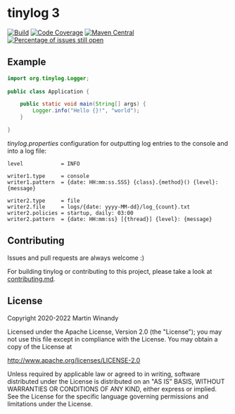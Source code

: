 tinylog 3
=========
[![Build](https://github.com/tinylog-org/tinylog/actions/workflows/build.yaml/badge.svg?branch=v3.0&event=push)](https://github.com/tinylog-org/tinylog/actions/workflows/build.yaml)
[![Code Coverage](https://codecov.io/gh/tinylog-org/tinylog/branch/v3.0/graph/badge.svg)](https://codecov.io/gh/tinylog-org/tinylog/branch/v3.0)
[![Maven Central](https://maven-badges.herokuapp.com/maven-central/org.tinylog/tinylog-api/badge.svg)](https://search.maven.org/search?q=g:org.tinylog)
[![Percentage of issues still open](https://isitmaintained.com/badge/open/tinylog-org/tinylog.svg)](https://github.com/tinylog-org/tinylog/issues "Percentage of issues still open")

Example
-------

```java
import org.tinylog.Logger;
    
public class Application {

    public static void main(String[] args) {
        Logger.info("Hello {}!", "world");
    }

}
```

*tinylog.properties* configuration for outputting log entries to the console and into a log file:

```properties
level            = INFO

writer1.type     = console
writer1.pattern  = {date: HH:mm:ss.SSS} {class}.{method}() {level}: {message}

writer2.type     = file
writer2.file     = logs/{date: yyyy-MM-dd}/log_{count}.txt
writer2.policies = startup, daily: 03:00
writer2.pattern  = {date: HH:mm:ss} [{thread}] {level}: {message}
```

Contributing
------------

Issues and pull requests are always welcome :)

For building tinylog or contributing to this project, please take a look at [contributing.md](./contributing.md).

License
-------

Copyright 2020-2022 Martin Winandy

Licensed under the Apache License, Version 2.0 (the "License"); you may not use this file except in compliance with the License. You may obtain a copy of the License at

http://www.apache.org/licenses/LICENSE-2.0

Unless required by applicable law or agreed to in writing, software distributed under the License is distributed on an "AS IS" BASIS, WITHOUT WARRANTIES OR CONDITIONS OF ANY KIND, either express or implied. See the License for the specific language governing permissions and limitations under the License.
